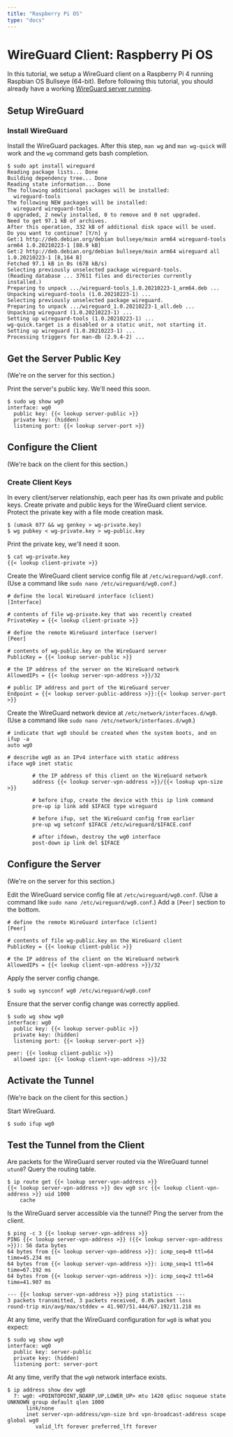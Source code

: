 ```yaml
---
title: "Raspberry Pi OS"
type: "docs"
---
```


# WireGuard Client: Raspberry Pi OS

In this tutorial, we setup a WireGuard client on a Raspberry Pi 4 running Raspbian OS Bullseye (64-bit).
Before following this tutorial, you should already have a working [WireGuard server running](/server).

## Setup WireGuard

### Install WireGuard

Install the WireGuard packages.
After this step, `man wg` and `man wg-quick` will work and the `wg` command gets bash completion.
```text
$ sudo apt install wireguard
Reading package lists... Done
Building dependency tree... Done
Reading state information... Done
The following additional packages will be installed:
  wireguard-tools
The following NEW packages will be installed:
  wireguard wireguard-tools
0 upgraded, 2 newly installed, 0 to remove and 0 not upgraded.
Need to get 97.1 kB of archives.
After this operation, 332 kB of additional disk space will be used.
Do you want to continue? [Y/n] y
Get:1 http://deb.debian.org/debian bullseye/main arm64 wireguard-tools arm64 1.0.20210223-1 [88.9 kB]
Get:2 http://deb.debian.org/debian bullseye/main arm64 wireguard all 1.0.20210223-1 [8,164 B]
Fetched 97.1 kB in 0s (678 kB/s)
Selecting previously unselected package wireguard-tools.
(Reading database ... 37611 files and directories currently installed.)
Preparing to unpack .../wireguard-tools_1.0.20210223-1_arm64.deb ...
Unpacking wireguard-tools (1.0.20210223-1) ...
Selecting previously unselected package wireguard.
Preparing to unpack .../wireguard_1.0.20210223-1_all.deb ...
Unpacking wireguard (1.0.20210223-1) ...
Setting up wireguard-tools (1.0.20210223-1) ...
wg-quick.target is a disabled or a static unit, not starting it.
Setting up wireguard (1.0.20210223-1) ...
Processing triggers for man-db (2.9.4-2) ...
```

## Get the Server Public Key

(We're on the server for this section.)

Print the server's public key.
We'll need this soon.
```text
$ sudo wg show wg0
interface: wg0
  public key: {{< lookup server-public >}}
  private key: (hidden)
  listening port: {{< lookup server-port >}}
```

## Configure the Client

(We're back on the client for this section.)

### Create Client Keys

In every client/server relationship, each peer has its own private and public keys.
Create private and public keys for the WireGuard client service.
Protect the private key with a file mode creation mask.
```text
$ (umask 077 && wg genkey > wg-private.key)
$ wg pubkey < wg-private.key > wg-public.key
```

Print the private key, we'll need it soon.
```text
$ cat wg-private.key
{{< lookup client-private >}}
```

Create the WireGuard client service config file at `/etc/wireguard/wg0.conf`.
(Use a command like `sudo nano /etc/wireguard/wg0.conf`.)
```text
# define the local WireGuard interface (client)
[Interface]

# contents of file wg-private.key that was recently created
PrivateKey = {{< lookup client-private >}}

# define the remote WireGuard interface (server)
[Peer]

# contents of wg-public.key on the WireGuard server
PublicKey = {{< lookup server-public >}}

# the IP address of the server on the WireGuard network 
AllowedIPs = {{< lookup server-vpn-address >}}/32

# public IP address and port of the WireGuard server
Endpoint = {{< lookup server-public-address >}}:{{< lookup server-port >}}
```

Create the WireGuard network device at `/etc/network/interfaces.d/wg0`.
(Use a command like `sudo nano /etc/network/interfaces.d/wg0`.)
```text
# indicate that wg0 should be created when the system boots, and on ifup -a
auto wg0

# describe wg0 as an IPv4 interface with static address
iface wg0 inet static

        # the IP address of this client on the WireGuard network
        address {{< lookup server-vpn-address >}}/{{< lookup vpn-size >}}

        # before ifup, create the device with this ip link command
        pre-up ip link add $IFACE type wireguard

        # before ifup, set the WireGuard config from earlier
        pre-up wg setconf $IFACE /etc/wireguard/$IFACE.conf

        # after ifdown, destroy the wg0 interface
        post-down ip link del $IFACE
```

## Configure the Server

(We're on the server for this section.)

Edit the WireGuard service config file at `/etc/wireguard/wg0.conf`.
(Use a command like `sudo nano /etc/wireguard/wg0.conf`.)
Add a `[Peer]` section to the bottom.
```text
# define the remote WireGuard interface (client)
[Peer]

# contents of file wg-public.key on the WireGuard client
PublicKey = {{< lookup client-public >}}

# the IP address of the client on the WireGuard network
AllowedIPs = {{< lookup client-vpn-address >}}/32
```

Apply the server config change.
```text
$ sudo wg syncconf wg0 /etc/wireguard/wg0.conf
```

Ensure that the server config change was correctly applied.
```text
$ sudo wg show wg0
interface: wg0
  public key: {{< lookup server-public >}}
  private key: (hidden)
  listening port: {{< lookup server-port >}}

peer: {{< lookup client-public >}}
  allowed ips: {{< lookup client-vpn-address >}}/32
```

## Activate the Tunnel

(We're back on the client for this section.)

Start WireGuard.
```text
$ sudo ifup wg0
```

## Test the Tunnel from the Client

Are packets for the WireGuard server routed via the WireGuard tunnel `utun0`?
Query the routing table.
```text
$ ip route get {{< lookup server-vpn-address >}}
{{< lookup server-vpn-address >}} dev wg0 src {{< lookup client-vpn-address >}} uid 1000
    cache
```

Is the WireGuard server accessible via the tunnel?
Ping the server from the client.
```text
$ ping -c 3 {{< lookup server-vpn-address >}}
PING {{< lookup server-vpn-address >}} ({{< lookup server-vpn-address >}}): 56 data bytes
64 bytes from {{< lookup server-vpn-address >}}: icmp_seq=0 ttl=64 time=45.234 ms
64 bytes from {{< lookup server-vpn-address >}}: icmp_seq=1 ttl=64 time=67.192 ms
64 bytes from {{< lookup server-vpn-address >}}: icmp_seq=2 ttl=64 time=41.907 ms

--- {{< lookup server-vpn-address >}} ping statistics ---
3 packets transmitted, 3 packets received, 0.0% packet loss
round-trip min/avg/max/stddev = 41.907/51.444/67.192/11.218 ms
```



At any time, verify that the WireGuard configuration for `wg0` is what you expect:
```text
$ sudo wg show wg0
interface: wg0
  public key: server-public
  private key: (hidden)
  listening port: server-port
```

At any time, verify that the `wg0` network interface exists.
```text
$ ip address show dev wg0
  7: wg0: <POINTOPOINT,NOARP,UP,LOWER_UP> mtu 1420 qdisc noqueue state UNKNOWN group default qlen 1000
      link/none
      inet server-vpn-address/vpn-size brd vpn-broadcast-address scope global wg0
         valid_lft forever preferred_lft forever
```
